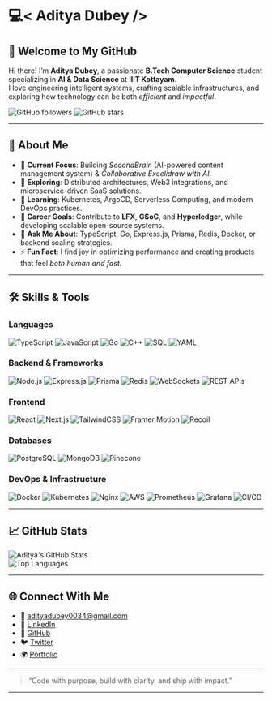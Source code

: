 # 💻< Aditya Dubey />

## 👋 Welcome to My GitHub

Hi there! I’m **Aditya Dubey**, a passionate **B.Tech Computer Science** student specializing in **AI & Data Science** at **IIIT Kottayam**.  
I love engineering intelligent systems, crafting scalable infrastructures, and exploring how technology can be both *efficient* and *impactful*.

![GitHub followers](https://img.shields.io/github/followers/git-push-aditya?style=social) ![GitHub stars](https://img.shields.io/github/stars/git-push-aditya?style=social)

---

## 🌟 About Me

- 🔭 **Current Focus**: Building _SecondBrain_ (AI-powered content management system) & _Collaborative Excelidraw with AI_.  
- 🚀 **Exploring**: Distributed architectures, Web3 integrations, and microservice-driven SaaS solutions.  
- 🌱 **Learning**: Kubernetes, ArgoCD, Serverless Computing, and modern DevOps practices.  
- 🎯 **Career Goals**: Contribute to **LFX**, **GSoC**, and **Hyperledger**, while developing scalable open-source systems.  
- 💬 **Ask Me About**: TypeScript, Go, Express.js, Prisma, Redis, Docker, or backend scaling strategies.  
- ⚡ **Fun Fact**: I find joy in optimizing performance and creating products that feel *both human and fast.*

---

## 🛠️ Skills & Tools

### **Languages**
![TypeScript](https://img.shields.io/badge/TypeScript-%23007ACC.svg?style=for-the-badge&logo=typescript&logoColor=white)
![JavaScript](https://img.shields.io/badge/JavaScript-%23F7DF1E.svg?style=for-the-badge&logo=javascript&logoColor=black)
![Go](https://img.shields.io/badge/Go-%2300ADD8.svg?style=for-the-badge&logo=go&logoColor=white)
![C++](https://img.shields.io/badge/C++-%2300599C.svg?style=for-the-badge&logo=c%2B%2B&logoColor=white)
![SQL](https://img.shields.io/badge/SQL-%23CC2927.svg?style=for-the-badge&logo=postgresql&logoColor=white)
![YAML](https://img.shields.io/badge/YAML-%23CB171E.svg?style=for-the-badge&logo=yaml&logoColor=white)

### **Backend & Frameworks**
![Node.js](https://img.shields.io/badge/Node.js-%23339933.svg?style=for-the-badge&logo=node.js&logoColor=white)
![Express.js](https://img.shields.io/badge/Express.js-%23000000.svg?style=for-the-badge&logo=express&logoColor=white)
![Prisma](https://img.shields.io/badge/Prisma-%2300BFA5.svg?style=for-the-badge&logo=prisma&logoColor=white)
![Redis](https://img.shields.io/badge/Redis-%23DC382D.svg?style=for-the-badge&logo=redis&logoColor=white)
![WebSockets](https://img.shields.io/badge/WebSockets-%23013243.svg?style=for-the-badge&logo=socket.io&logoColor=white)
![REST APIs](https://img.shields.io/badge/REST-%23007EC6.svg?style=for-the-badge&logo=api&logoColor=white)

### **Frontend**
![React](https://img.shields.io/badge/React-%2361DAFB.svg?style=for-the-badge&logo=react&logoColor=black)
![Next.js](https://img.shields.io/badge/Next.js-%23000000.svg?style=for-the-badge&logo=next.js&logoColor=white)
![TailwindCSS](https://img.shields.io/badge/TailwindCSS-%2306B6D4.svg?style=for-the-badge&logo=tailwindcss&logoColor=white)
![Framer Motion](https://img.shields.io/badge/FramerMotion-%23000000.svg?style=for-the-badge&logo=framer&logoColor=white)
![Recoil](https://img.shields.io/badge/Recoil-%23006AFF.svg?style=for-the-badge&logo=recoil&logoColor=white)

### **Databases**
![PostgreSQL](https://img.shields.io/badge/PostgreSQL-%234479A1.svg?style=for-the-badge&logo=postgresql&logoColor=white)
![MongoDB](https://img.shields.io/badge/MongoDB-%2347A248.svg?style=for-the-badge&logo=mongodb&logoColor=white)
![Pinecone](https://img.shields.io/badge/Pinecone-%2300A3E0.svg?style=for-the-badge&logo=pinecone&logoColor=white)

### **DevOps & Infrastructure**
![Docker](https://img.shields.io/badge/Docker-%232496ED.svg?style=for-the-badge&logo=docker&logoColor=white)
![Kubernetes](https://img.shields.io/badge/Kubernetes-%23326CE5.svg?style=for-the-badge&logo=kubernetes&logoColor=white)
![Nginx](https://img.shields.io/badge/Nginx-%23009639.svg?style=for-the-badge&logo=nginx&logoColor=white)
![AWS](https://img.shields.io/badge/AWS-%23FF9900.svg?style=for-the-badge&logo=amazonaws&logoColor=white)
![Prometheus](https://img.shields.io/badge/Prometheus-%23E6522C.svg?style=for-the-badge&logo=prometheus&logoColor=white)
![Grafana](https://img.shields.io/badge/Grafana-%23F46800.svg?style=for-the-badge&logo=grafana&logoColor=white)
![CI/CD](https://img.shields.io/badge/GitHub%20Actions-%232088FF.svg?style=for-the-badge&logo=githubactions&logoColor=white)

---

## 📈 GitHub Stats

![Aditya's GitHub Stats](https://github-readme-stats.vercel.app/api?username=git-push-aditya&show_icons=true&theme=radical)  
![Top Languages](https://github-readme-stats.vercel.app/api/top-langs/?username=git-push-aditya&layout=compact&theme=radical)

---

## 🌐 Connect With Me

- 📧 [adityadubey0034@gmail.com](mailto:adityadubey0034@gmail.com)  
- 💼 [LinkedIn](https://www.linkedin.com/in/aditya-dubey-ba9a78288/)  
- 🐙 [GitHub](https://github.com/git-push-aditya)  
- 🐦 [Twitter](https://x.com/AdityaDtwt)  
- 🌍 [Portfolio](https://secondbrain.notaditya.dev)

---

> “Code with purpose, build with clarity, and ship with impact.”

---

<!---
git-push-aditya/git-push-aditya is a ✨ special ✨ repository because its `README.md` (this file) appears on your GitHub profile.
You can click the Preview link to take a look at your changes.
--->
